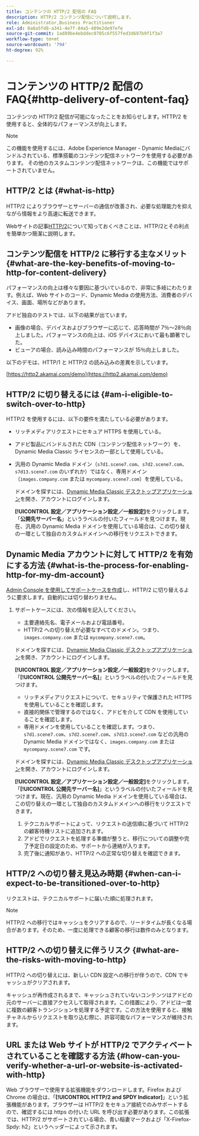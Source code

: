 ```yaml
---
title: コンテンツの HTTP/2 配信の FAQ
description: HTTP/2 コンテンツ配信について説明します。
role: Administrator,Business Practitioner
exl-id: 0a8a5fd8-a341-4e7f-84a5-409e2de97efe
source-git-commit: 1ad89be4ebddec0705c6f557fed3d697b9f1f3a7
workflow-type: tm+mt
source-wordcount: '794'
ht-degree: 92%

---
```


# コンテンツの HTTP/2 配信の FAQ{#http-delivery-of-content-faq}

コンテンツの HTTP/2 配信が可能になったことをお知らせします。HTTP/2 を使用すると、全体的なパフォーマンスが向上します。

>[!NOTE]
>
>この機能を使用するには、Adobe Experience Manager - Dynamic Mediaにバンドルされている、標準搭載のコンテンツ配信ネットワークを使用する必要があります。 その他のカスタムコンテンツ配信ネットワークは、この機能ではサポートされていません。

## HTTP/2 とは {#what-is-http}

HTTP/2 によりブラウザーとサーバーの通信が改善され、必要な処理能力を抑えながら情報をより高速に転送できます。

Webサイトの記事[HTTP/2](https://www.engadget.com/2015-02-24-what-you-need-to-know-about-http-2.html)について知っておくべきことは、HTTP/2とその利点を簡単かつ簡潔に説明します。

## コンテンツ配信を HTTP/2 に移行する主なメリット {#what-are-the-key-benefits-of-moving-to-http-for-content-delivery}

パフォーマンスの向上は様々な要因に基づいているので、非常に多岐にわたります。例えば、Web サイトのコード、Dynamic Media の使用方法、消費者のデバイス、画面、場所などがあります。

アドビ独自のテストでは、以下の結果が出ています。

* 画像の場合、デバイスおよびブラウザーに応じて、応答時間が 7％～28％向上しました。パフォーマンスの向上は、iOS デバイスにおいて最も顕著でした。
* ビューアの場合、読み込み時間のパフォーマンスが 15％向上しました。

以下のデモは、HTTP/1 と HTTP/2 の読み込みの差異を示しています。

[https://http2.akamai.com/demo](https://http2.akamai.com/demo)

## HTTP/2 に切り替えるには  {#am-i-eligible-to-switch-over-to-http}

HTTP/2 を使用するには、以下の要件を満たしている必要があります。

* リッチメディアリクエストにセキュア HTTPS を使用している。
* アドビ製品にバンドルされた CDN（コンテンツ配信ネットワーク）を、Dynamic Media Classic ライセンスの一部として使用している。
* 汎用の Dynamic Media ドメイン（`s7d1.scene7.com`、`s7d2.scene7.com`、`s7d13.scene7.com` のいずれか）ではなく、専用ドメイン（`images.company.com` または `mycompany.scene7.com`）を使用している。

   ドメインを探すには、[Dynamic Media Classic デスクトップアプリケーション](https://experienceleague.adobe.com/docs/dynamic-media-classic/using/getting-started/signing-out.html?lang=ja#getting-started)を開き、アカウントにログインします。

   **[!UICONTROL 設定／アプリケーション設定／一般設定]**&#x200B;をクリックします。「**公開先サーバー名**」というラベルの付いたフィールドを見つけます。現在、汎用の Dynamic Media ドメインを使用している場合は、この切り替えの一環として独自のカスタムドメインへの移行をリクエストできます。

## Dynamic Media アカウントに対して HTTP/2 を有効にする方法 {#what-is-the-process-for-enabling-http-for-my-dm-account}

[Admin Console を使用してサポートケースを作成](https://helpx.adobe.com/jp/enterprise/admin-guide.html/enterprise/using/support-for-experience-cloud.ug.html)し、HTTP/2 に切り替えるように要求します。自動的には切り替わりません。

1. サポートケースには、次の情報を記入してください。

   * 主要連絡先名、電子メールおよび電話番号。
   * HTTP/2 への切り替えが必要なすべてのドメイン。つまり、`images.company.com` または `mycompany.scene7.com`。

   ドメインを探すには、[Dynamic Media Classic デスクトップアプリケーション](https://experienceleague.adobe.com/docs/dynamic-media-classic/using/getting-started/signing-out.html#getting-started)を開き、アカウントにログインします。

   **[!UICONTROL 設定／アプリケーション設定／一般設定]**&#x200B;をクリックします。「**[!UICONTROL 公開先サーバー名]**」というラベルの付いたフィールドを見つけます。

   * リッチメディアリクエストについて、セキュリティで保護された HTTPS を使用していることを確認します。
   * 直接的関係で管理するのではなく、アドビを介して CDN を使用していることを確認します。
   * 専用ドメインを使用していることを確認します。つまり、`s7d1.scene7.com`、`s7d2.scene7.com`、`s7d13.scene7.com` などの汎用の Dynamic Media ドメインではなく、`images.company.com` または `mycompany.scene7.com` です。

   ドメインを探すには、[Dynamic Media Classic デスクトップアプリケーション](https://experienceleague.adobe.com/docs/dynamic-media-classic/using/getting-started/signing-out.html#getting-started)を開き、アカウントにログインします。

   **[!UICONTROL 設定／アプリケーション設定／一般設定]**&#x200B;をクリックします。「**[!UICONTROL 公開先サーバー名]**」というラベルの付いたフィールドを見つけます。現在、汎用の Dynamic Media ドメインを使用している場合は、この切り替えの一環として独自のカスタムドメインへの移行をリクエストできます。

   1. テクニカルサポートによって、リクエストの送信順に基づいて HTTP/2 の顧客待機リストに追加されます。
   1. アドビでリクエストを処理する準備が整うと、移行についての調整や完了予定日の設定のため、サポートから連絡が入ります。
   1. 完了後に通知があり、HTTP/2 への正常な切り替えを確認できます。



## HTTP/2 への切り替え見込み時期 {#when-can-i-expect-to-be-transitioned-over-to-http}

リクエストは、テクニカルサポートに届いた順に処理されます。

>[!NOTE]
>
>HTTP/2 への移行ではキャッシュをクリアするので、リードタイムが長くなる場合があります。そのため、一度に処理できる顧客の移行は数件のみとなります。

## HTTP/2 への切り替えに伴うリスク  {#what-are-the-risks-with-moving-to-http}

HTTP/2 への切り替えには、新しい CDN 設定への移行が伴うので、CDN でキャッシュがクリアされます。

キャッシュが再作成されるまで、キャッシュされていないコンテンツはアドビの元のサーバーに直接アクセスして取得されます。この措置により、アドビは一度に複数の顧客トランジションを処理する予定です。この方法を使用すると、接触チャネルからリクエストを取り込む際に、許容可能なパフォーマンスが維持されます。

## URL または Web サイトが HTTP/2 でアクティベートされていることを確認する方法  {#how-can-you-verify-whether-a-url-or-website-is-activated-with-http}

Web ブラウザーで使用する拡張機能をダウンロードします。Firefox および Chrome の場合は、「**[!UICONTROL HTTP/2 and SPDY Indicator]**」という拡張機能があります。ブラウザーは HTTP/2 をセキュア接続でのみサポートするので、確認するには https の付いた URL を呼び出す必要があります。この拡張では、HTTP/2 がサポートされている場合、青い稲妻マークおよび「X-Firefox-Spdy: h2」というヘッダーによって示されます。
